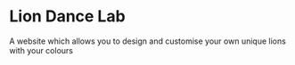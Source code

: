 # Lion Dance Lab
A website which allows you to design and customise your own unique lions with your colours
 
